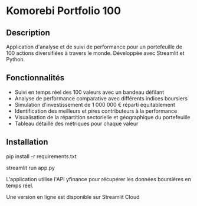 # Komorebi Portfolio 100

## Description
Application d'analyse et de suivi de performance pour un portefeuille de 100 actions diversifiées à travers le monde. Développée avec Streamlit et Python.

## Fonctionnalités
- Suivi en temps réel des 100 valeurs avec un bandeau défilant
- Analyse de performance comparative avec différents indices boursiers
- Simulation d'investissement de 1 000 000 € réparti équitablement
- Identification des meilleurs et pires contributeurs à la performance
- Visualisation de la répartition sectorielle et géographique du portefeuille
- Tableau détaillé des métriques pour chaque valeur

## Installation
pip install -r requirements.txt

streamlit run app.py

L'application utilise l'API yfinance pour récupérer les données boursières en temps réel.

Une version en ligne est disponible sur Streamlit Cloud
